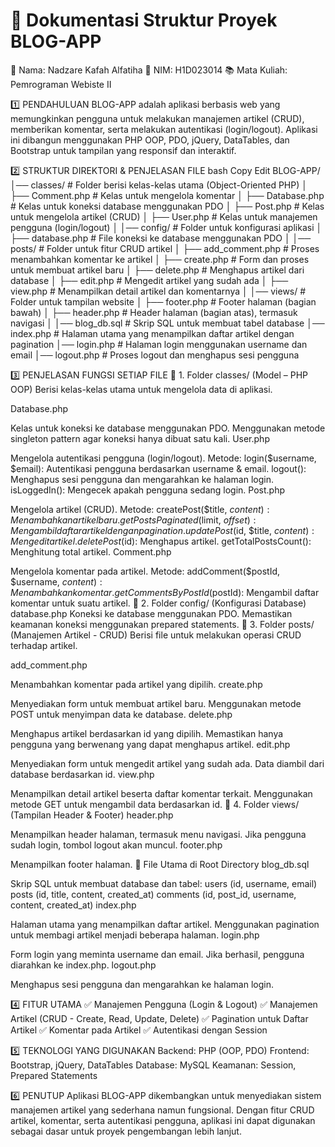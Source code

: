 <h1>📜 Dokumentasi Struktur Proyek BLOG-APP</h1>

👤 Nama: Nadzare Kafah Alfatiha
📆 NIM: H1D023014
📚 Mata Kuliah: Pemrograman Webiste II

1️⃣ PENDAHULUAN
BLOG-APP adalah aplikasi berbasis web yang memungkinkan pengguna untuk melakukan manajemen artikel (CRUD), memberikan komentar, serta melakukan autentikasi (login/logout). Aplikasi ini dibangun menggunakan PHP OOP, PDO, jQuery, DataTables, dan Bootstrap untuk tampilan yang responsif dan interaktif.

2️⃣ STRUKTUR DIREKTORI & PENJELASAN FILE
bash
Copy
Edit
BLOG-APP/
│── classes/        # Folder berisi kelas-kelas utama (Object-Oriented PHP)
│   ├── Comment.php    # Kelas untuk mengelola komentar
│   ├── Database.php   # Kelas untuk koneksi database menggunakan PDO
│   ├── Post.php       # Kelas untuk mengelola artikel (CRUD)
│   ├── User.php       # Kelas untuk manajemen pengguna (login/logout)
│
│── config/         # Folder untuk konfigurasi aplikasi
│   ├── database.php   # File koneksi ke database menggunakan PDO
│
│── posts/          # Folder untuk fitur CRUD artikel
│   ├── add_comment.php # Proses menambahkan komentar ke artikel
│   ├── create.php      # Form dan proses untuk membuat artikel baru
│   ├── delete.php      # Menghapus artikel dari database
│   ├── edit.php        # Mengedit artikel yang sudah ada
│   ├── view.php        # Menampilkan detail artikel dan komentarnya
│
│── views/          # Folder untuk tampilan website
│   ├── footer.php  # Footer halaman (bagian bawah)
│   ├── header.php  # Header halaman (bagian atas), termasuk navigasi
│
│── blog_db.sql     # Skrip SQL untuk membuat tabel database
│── index.php       # Halaman utama yang menampilkan daftar artikel dengan pagination
│── login.php       # Halaman login menggunakan username dan email
│── logout.php      # Proses logout dan menghapus sesi pengguna


3️⃣ PENJELASAN FUNGSI SETIAP FILE
📂 1. Folder classes/ (Model – PHP OOP)
Berisi kelas-kelas utama untuk mengelola data di aplikasi.

Database.php

Kelas untuk koneksi ke database menggunakan PDO.
Menggunakan metode singleton pattern agar koneksi hanya dibuat satu kali.
User.php

Mengelola autentikasi pengguna (login/logout).
Metode:
login($username, $email): Autentikasi pengguna berdasarkan username & email.
logout(): Menghapus sesi pengguna dan mengarahkan ke halaman login.
isLoggedIn(): Mengecek apakah pengguna sedang login.
Post.php

Mengelola artikel (CRUD).
Metode:
createPost($title, $content): Menambahkan artikel baru.
getPostsPaginated($limit, $offset): Mengambil daftar artikel dengan pagination.
updatePost($id, $title, $content): Mengedit artikel.
deletePost($id): Menghapus artikel.
getTotalPostsCount(): Menghitung total artikel.
Comment.php

Mengelola komentar pada artikel.
Metode:
addComment($postId, $username, $content): Menambahkan komentar.
getCommentsByPostId($postId): Mengambil daftar komentar untuk suatu artikel.
📂 2. Folder config/ (Konfigurasi Database)
database.php
Koneksi ke database menggunakan PDO.
Memastikan keamanan koneksi menggunakan prepared statements.
📂 3. Folder posts/ (Manajemen Artikel - CRUD)
Berisi file untuk melakukan operasi CRUD terhadap artikel.

add_comment.php

Menambahkan komentar pada artikel yang dipilih.
create.php

Menyediakan form untuk membuat artikel baru.
Menggunakan metode POST untuk menyimpan data ke database.
delete.php

Menghapus artikel berdasarkan id yang dipilih.
Memastikan hanya pengguna yang berwenang yang dapat menghapus artikel.
edit.php

Menyediakan form untuk mengedit artikel yang sudah ada.
Data diambil dari database berdasarkan id.
view.php

Menampilkan detail artikel beserta daftar komentar terkait.
Menggunakan metode GET untuk mengambil data berdasarkan id.
📂 4. Folder views/ (Tampilan Header & Footer)
header.php

Menampilkan header halaman, termasuk menu navigasi.
Jika pengguna sudah login, tombol logout akan muncul.
footer.php

Menampilkan footer halaman.
📌 File Utama di Root Directory
blog_db.sql

Skrip SQL untuk membuat database dan tabel:
users (id, username, email)
posts (id, title, content, created_at)
comments (id, post_id, username, content, created_at)
index.php

Halaman utama yang menampilkan daftar artikel.
Menggunakan pagination untuk membagi artikel menjadi beberapa halaman.
login.php

Form login yang meminta username dan email.
Jika berhasil, pengguna diarahkan ke index.php.
logout.php

Menghapus sesi pengguna dan mengarahkan ke halaman login.


4️⃣ FITUR UTAMA
✅ Manajemen Pengguna (Login & Logout)
✅ Manajemen Artikel (CRUD - Create, Read, Update, Delete)
✅ Pagination untuk Daftar Artikel
✅ Komentar pada Artikel
✅ Autentikasi dengan Session


5️⃣ TEKNOLOGI YANG DIGUNAKAN
Backend: PHP (OOP, PDO)
Frontend: Bootstrap, jQuery, DataTables
Database: MySQL
Keamanan: Session, Prepared Statements


6️⃣ PENUTUP
Aplikasi BLOG-APP dikembangkan untuk menyediakan sistem manajemen artikel yang sederhana namun fungsional. Dengan fitur CRUD artikel, komentar, serta autentikasi pengguna, aplikasi ini dapat digunakan sebagai dasar untuk proyek pengembangan lebih lanjut.